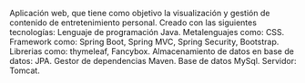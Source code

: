 Aplicación web, que tiene como objetivo la visualización y gestión de contenido de entretenimiento personal.
Creado con las siguientes tecnologías:
Lenguaje de programación Java.
Metalenguajes como: CSS.
Framework como: Spring Boot, Spring MVC, Spring Security, Bootstrap. 
Librerias como: thymeleaf, Fancybox.
Almacenamiento de datos en base de datos: JPA.
Gestor de dependencias Maven.
Base de datos MySql.
Servidor: Tomcat.
